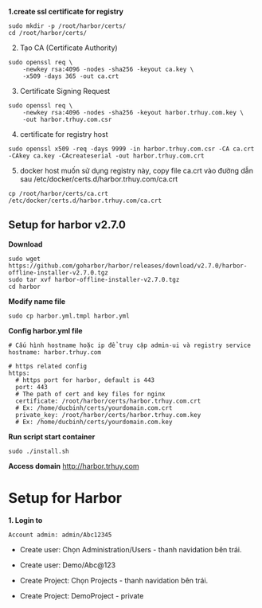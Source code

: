 **1.create ssl certificate for registry**
```
sudo mkdir -p /root/harbor/certs/
cd /root/harbor/certs/
```
2. Tạo CA (Certificate Authority)
```
sudo openssl req \
    -newkey rsa:4096 -nodes -sha256 -keyout ca.key \
    -x509 -days 365 -out ca.crt
```
3. Certificate Signing Request
```
sudo openssl req \
    -newkey rsa:4096 -nodes -sha256 -keyout harbor.trhuy.com.key \
    -out harbor.trhuy.com.csr
```
4. certificate for registry host
```
sudo openssl x509 -req -days 9999 -in harbor.trhuy.com.csr -CA ca.crt -CAkey ca.key -CAcreateserial -out harbor.trhuy.com.crt
```
5. docker host muốn sử dụng registry này, copy file ca.crt vào đường dẫn sau /etc/docker/certs.d/harbor.trhuy.com/ca.crt
```
cp /root/harbor/certs/ca.crt /etc/docker/certs.d/harbor.trhuy.com/ca.crt
```
## Setup for harbor v2.7.0
**Download**
```
sudo wget https://github.com/goharbor/harbor/releases/download/v2.7.0/harbor-offline-installer-v2.7.0.tgz
sudo tar xvf harbor-offline-installer-v2.7.0.tgz
cd harbor
```
**Modify name file**
```
sudo cp harbor.yml.tmpl harbor.yml
```
**Config harbor.yml file**
```
# Cấu hình hostname hoặc ip để truy cập admin-ui và registry service
hostname: harbor.trhuy.com

# https related config
https:
  # https port for harbor, default is 443
  port: 443
  # The path of cert and key files for nginx
  certificate: /root/harbor/certs/harbor.trhuy.com.crt
  # Ex: /home/ducbinh/certs/yourdomain.com.crt
  private_key: /root/harbor/certs/harbor.trhuy.com.key
  # Ex: /home/ducbinh/certs/yourdomain.com.key
```
**Run script start container**
```
sudo ./install.sh
```

**Access domain**
http://harbor.trhuy.com

# Setup for Harbor
**1. Login to**
```
Account admin: admin/Abc12345
```
- Create user: Chọn Administration/Users - thanh navidation bên trái.
- Create user: Demo/Abc@123

- Create Project: Chọn Projects - thanh navidation bên trái.
- Create Project: DemoProject - private




